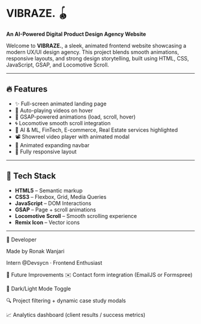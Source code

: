 # VIBRAZE. 🪀  
**An AI-Powered Digital Product Design Agency Website**

Welcome to **VIBRAZE.**, a sleek, animated frontend website showcasing a modern UX/UI design agency. This project blends smooth animations, responsive layouts, and strong design storytelling, built using HTML, CSS, JavaScript, GSAP, and Locomotive Scroll.

---

## 🔥 Features

- ✨ Full-screen animated landing page
- 🎥 Auto-playing videos on hover
- 🔮 GSAP-powered animations (load, scroll, hover)
- 🌀 Locomotive smooth scroll integration
- 🧠 AI & ML, FinTech, E-commerce, Real Estate services highlighted
- 📽️ Showreel video player with animated modal
- 💬 Animated expanding navbar
- 📱 Fully responsive layout

---

## 📂 Tech Stack

- **HTML5** – Semantic markup
- **CSS3** – Flexbox, Grid, Media Queries
- **JavaScript** – DOM Interactions
- **GSAP** – Page + scroll animations
- **Locomotive Scroll** – Smooth scrolling experience
- **Remix Icon** – Vector icons

---

🤖 Developer

Made by Ronak Wanjari

Intern @Devsycn · Frontend Enthusiast

📌 Future Improvements
✉️ Contact form integration (EmailJS or Formspree)

🌙 Dark/Light Mode Toggle

🔍 Project filtering + dynamic case study modals

📈 Analytics dashboard (client results / success metrics)
